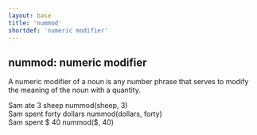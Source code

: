 ```yaml
---
layout: base
title: 'nummod'
shortdef: 'numeric modifier'
---
```


## nummod: numeric modifier

A numeric modifier of a noun is any number phrase that serves to
modify the meaning of the noun with a quantity.

<div class="sd-parse">
Sam ate 3 sheep
nummod(sheep, 3)
</div>

<div class="sd-parse">
Sam spent forty dollars
nummod(dollars, forty)
</div>

<div class="sd-parse">
Sam spent $ 40
nummod($, 40)
</div>
